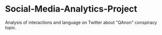 # Social-Media-Analytics-Project
Analysis of interactions and language on Twitter about "QAnon" conspiracy topic.
